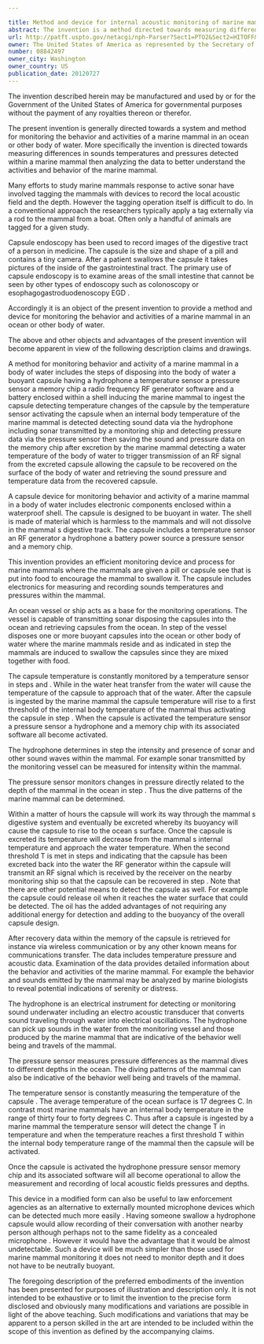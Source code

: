 ```yaml
---

title: Method and device for internal acoustic monitoring of marine mammals
abstract: The invention is a method directed towards measuring differences in sounds, temperatures and pressures detected within a marine mammal, then analyzing the data to better understand the activities and behavior of the marine mammal. Wherein a buoyant capsule having a hydrophone, a temperature sensor, a pressure sensor, a memory chip, a radio frequency (RF) generator (or other means to enable its detection), software and a battery enclosed within a shell is disposed into a body of water. After a marine mammal ingests the capsule, the capsule is activated after which pressure data and sound data is detected, including sonar transmitted by a monitoring ship. The data is saved on the memory chip for recovery.
url: http://patft.uspto.gov/netacgi/nph-Parser?Sect1=PTO2&Sect2=HITOFF&p=1&u=%2Fnetahtml%2FPTO%2Fsearch-adv.htm&r=1&f=G&l=50&d=PALL&S1=08842497&OS=08842497&RS=08842497
owner: The United States of America as represented by the Secretary of the Navy
number: 08842497
owner_city: Washington
owner_country: US
publication_date: 20120727
---
```

The invention described herein may be manufactured and used by or for the Government of the United States of America for governmental purposes without the payment of any royalties thereon or therefor.

The present invention is generally directed towards a system and method for monitoring the behavior and activities of a marine mammal in an ocean or other body of water. More specifically the invention is directed towards measuring differences in sounds temperatures and pressures detected within a marine mammal then analyzing the data to better understand the activities and behavior of the marine mammal.

Many efforts to study marine mammals response to active sonar have involved tagging the mammals with devices to record the local acoustic field and the depth. However the tagging operation itself is difficult to do. In a conventional approach the researchers typically apply a tag externally via a rod to the mammal from a boat. Often only a handful of animals are tagged for a given study.

Capsule endoscopy has been used to record images of the digestive tract of a person in medicine. The capsule is the size and shape of a pill and contains a tiny camera. After a patient swallows the capsule it takes pictures of the inside of the gastrointestinal tract. The primary use of capsule endoscopy is to examine areas of the small intestine that cannot be seen by other types of endoscopy such as colonoscopy or esophagogastroduodenoscopy EGD .

Accordingly it is an object of the present invention to provide a method and device for monitoring the behavior and activities of a marine mammal in an ocean or other body of water.

The above and other objects and advantages of the present invention will become apparent in view of the following description claims and drawings.

A method for monitoring behavior and activity of a marine mammal in a body of water includes the steps of disposing into the body of water a buoyant capsule having a hydrophone a temperature sensor a pressure sensor a memory chip a radio frequency RF generator software and a battery enclosed within a shell inducing the marine mammal to ingest the capsule detecting temperature changes of the capsule by the temperature sensor activating the capsule when an internal body temperature of the marine mammal is detected detecting sound data via the hydrophone including sonar transmitted by a monitoring ship and detecting pressure data via the pressure sensor then saving the sound and pressure data on the memory chip after excretion by the marine mammal detecting a water temperature of the body of water to trigger transmission of an RF signal from the excreted capsule allowing the capsule to be recovered on the surface of the body of water and retrieving the sound pressure and temperature data from the recovered capsule.

A capsule device for monitoring behavior and activity of a marine mammal in a body of water includes electronic components enclosed within a waterproof shell. The capsule is designed to be buoyant in water. The shell is made of material which is harmless to the mammals and will not dissolve in the mammal s digestive track. The capsule includes a temperature sensor an RF generator a hydrophone a battery power source a pressure sensor and a memory chip.

This invention provides an efficient monitoring device and process for marine mammals where the mammals are given a pill or capsule see that is put into food to encourage the mammal to swallow it. The capsule includes electronics for measuring and recording sounds temperatures and pressures within the mammal.

An ocean vessel or ship acts as a base for the monitoring operations. The vessel is capable of transmitting sonar disposing the capsules into the ocean and retrieving capsules from the ocean. In step of the vessel disposes one or more buoyant capsules into the ocean or other body of water where the marine mammals reside and as indicated in step the mammals are induced to swallow the capsules since they are mixed together with food.

The capsule temperature is constantly monitored by a temperature sensor in steps and . While in the water heat transfer from the water will cause the temperature of the capsule to approach that of the water. After the capsule is ingested by the marine mammal the capsule temperature will rise to a first threshold of the internal body temperature of the mammal thus activating the capsule in step . When the capsule is activated the temperature sensor a pressure sensor a hydrophone and a memory chip with its associated software all become activated.

The hydrophone determines in step the intensity and presence of sonar and other sound waves within the mammal. For example sonar transmitted by the monitoring vessel can be measured for intensity within the mammal.

The pressure sensor monitors changes in pressure directly related to the depth of the mammal in the ocean in step . Thus the dive patterns of the marine mammal can be determined.

Within a matter of hours the capsule will work its way through the mammal s digestive system and eventually be excreted whereby its buoyancy will cause the capsule to rise to the ocean s surface. Once the capsule is excreted its temperature will decrease from the mammal s internal temperature and approach the water temperature. When the second threshold T is met in steps and indicating that the capsule has been excreted back into the water the RF generator within the capsule will transmit an RF signal which is received by the receiver on the nearby monitoring ship so that the capsule can be recovered in step . Note that there are other potential means to detect the capsule as well. For example the capsule could release oil when it reaches the water surface that could be detected. The oil has the added advantages of not requiring any additional energy for detection and adding to the buoyancy of the overall capsule design.

After recovery data within the memory of the capsule is retrieved for instance via wireless communication or by any other known means for communications transfer. The data includes temperature pressure and acoustic data. Examination of the data provides detailed information about the behavior and activities of the marine mammal. For example the behavior and sounds emitted by the mammal may be analyzed by marine biologists to reveal potential indications of serenity or distress.

The hydrophone is an electrical instrument for detecting or monitoring sound underwater including an electro acoustic transducer that converts sound traveling through water into electrical oscillations. The hydrophone can pick up sounds in the water from the monitoring vessel and those produced by the marine mammal that are indicative of the behavior well being and travels of the mammal.

The pressure sensor measures pressure differences as the mammal dives to different depths in the ocean. The diving patterns of the mammal can also be indicative of the behavior well being and travels of the mammal.

The temperature sensor is constantly measuring the temperature of the capsule . The average temperature of the ocean surface is 17 degrees C. In contrast most marine mammals have an internal body temperature in the range of thirty four to forty degrees C. Thus after a capsule is ingested by a marine mammal the temperature sensor will detect the change T in temperature and when the temperature reaches a first threshold T within the internal body temperature range of the mammal then the capsule will be activated.

Once the capsule is activated the hydrophone pressure sensor memory chip and its associated software will all become operational to allow the measurement and recording of local acoustic fields pressures and depths.

This device in a modified form can also be useful to law enforcement agencies as an alternative to externally mounted microphone devices which can be detected much more easily . Having someone swallow a hydrophone capsule would allow recording of their conversation with another nearby person although perhaps not to the same fidelity as a concealed microphone . However it would have the advantage that it would be almost undetectable. Such a device will be much simpler than those used for marine mammal monitoring it does not need to monitor depth and it does not have to be neutrally buoyant.

The foregoing description of the preferred embodiments of the invention has been presented for purposes of illustration and description only. It is not intended to be exhaustive or to limit the invention to the precise form disclosed and obviously many modifications and variations are possible in light of the above teaching. Such modifications and variations that may be apparent to a person skilled in the art are intended to be included within the scope of this invention as defined by the accompanying claims.

